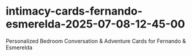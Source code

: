 # intimacy-cards-fernando-esmerelda-2025-07-08-12-45-00
Personalized Bedroom Conversation &amp; Adventure Cards for Fernando &amp; Esmerelda
